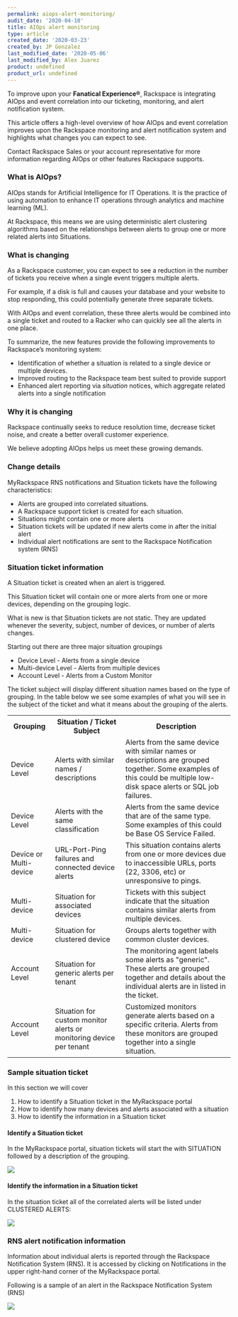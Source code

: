 ```yaml
---
permalink: aiops-alert-monitoring/
audit_date: '2020-04-10'
title: AIOps alert monitoring
type: article
created_date: '2020-03-23'
created_by: JP Gonzalez
last_modified_date: '2020-05-06'
last_modified_by: Alex Juarez
product: undefined
product_url: undefined
---
```


To improve upon your **Fanatical Experience®**, Rackspace is integrating AIOps and event correlation into our ticketing, monitoring, and alert notification system.

This article offers a high-level overview of how AIOps and event correlation improves upon the Rackspace monitoring and alert notification system and highlights what changes you can expect to see.

Contact Rackspace Sales or your account representative for more information regarding AIOps or other features Rackspace supports.

### What is AIOps?

AIOps stands for Artificial Intelligence for IT Operations. It is the practice of using automation to enhance IT operations through analytics and machine learning (ML).

At Rackspace, this means we are using deterministic alert clustering algorithms based on the relationships between alerts to group one or more related alerts into Situations.

### What is changing

As a Rackspace customer, you can expect to see a reduction in the number of tickets you receive when a single event triggers multiple alerts.

For example, if a disk is full and causes your database and your website to stop responding, this could potentially generate three separate tickets.

With AIOps and event correlation, these three alerts would be combined into a single ticket and routed to a Racker who can quickly see all the alerts in one place.

To summarize, the new features provide the following improvements to Rackspace’s monitoring system:

- Identification of whether a situation is related to a single device or multiple devices.
- Improved routing to the Rackspace team best suited to provide support
- Enhanced alert reporting via *situation* notices, which aggregate related alerts into a single notification

### Why it is changing

Rackspace continually seeks to reduce resolution time, decrease ticket noise, and create a better overall customer experience.

We believe adopting AIOps helps us meet these growing demands.

### Change details

MyRackspace RNS notifications and Situation tickets have the following characteristics:

- Alerts are grouped into correlated situations.
- A Rackspace support ticket is created for each situation.
- Situations might contain one or more alerts
- Situation tickets will be updated if new alerts come in after the initial alert
- Individual alert notifications are sent to the Rackspace Notification system (RNS)

### Situation ticket information

A Situation ticket is created when an alert is triggered.

This Situation ticket will contain one or more alerts from one or more devices, depending on the grouping logic.

What is new is that Situation tickets are not static. They are updated whenever the severity, subject, number of devices, or number of alerts changes.

Starting out there are three major situation groupings

* Device Level - Alerts from a single device
* Multi-device Level - Alerts from multiple devices
* Account Level - Alerts from a Custom Monitor

The ticket subject will display different situation names based on the type of grouping. In the table below we see some examples of what you will see in the subject of the ticket and what it means about the grouping of the alerts.

<table>
<tr>
<th>Grouping</th>
<th>Situation / Ticket Subject</th>
<th>Description</th>
</tr>
<tr>
<td>Device Level</td>
<td>Alerts with similar names / descriptions</td>
<td>Alerts from the same device with similar names or descriptions are grouped together. Some examples of this could be multiple low-disk space alerts or SQL job failures.</td>
</tr>

<tr>
<td>Device Level</td>
<td>Alerts with the same classification</td>
<td>Alerts from the same device that are of the same type. Some examples of this could be Base OS Service Failed.</td>
</tr>

<tr>
<td>Device or Multi-device</td>
<td>URL-Port-Ping failures and connected device alerts</td>
<td>This situation contains alerts from one or more devices due to inaccessible URLs, ports (22, 3306, etc) or unresponsive to pings.</td>
</tr>

<tr>
<td>Multi-device</td>
<td>Situation for associated devices</td>
<td>Tickets with this subject indicate that the situation contains similar alerts from multiple devices.</td>
</tr>

<tr>
<td>Multi-device</td>
<td>Situation for clustered device</td>
<td>Groups alerts together with common cluster devices.</td>
</tr>

<tr>
<td>Account Level</td>
<td>Situation for generic alerts per tenant</td>
<td>The monitoring agent labels some alerts as "generic". These alerts are grouped together and details about the individual alerts are in listed in the ticket.</td>
</tr>

<tr>
<td>Account Level</td>
<td>Situation for custom monitor alerts or monitoring device per tenant</td>
<td>Customized monitors generate alerts based on a specific criteria. Alerts from these monitors are grouped together into a single situation.</td>
</tr>

</table>


### Sample situation ticket

In this section we will cover

1. How to identify a Situation ticket in the MyRackspace portal
2. How to identify how many devices and alerts associated with a situation
3. How to identify the information in a Situation ticket

#### Identify a Situation ticket

In the MyRackspace portal, situation tickets will start the with SITUATION followed by a description of the grouping.

<img src="https://5190c7d0c790dd6a46c5-c6926f0c34f49651f083091aa08ad521.ssl.cf1.rackcdn.com/aiops_images/situation-ticket-example-1.png" />

#### Identify the information in a Situation ticket

In the situation ticket all of the correlated alerts will be listed under CLUSTERED ALERTS:

<img src="https://94699ff2b15c95457dd6-c6926f0c34f49651f083091aa08ad521.ssl.cf1.rackcdn.com/aiops_images/situation-ticket-text.png" />

### RNS alert notification information

Information about individual alerts is reported through the Rackspace Notification System (RNS). It is accessed by clicking on Notifications in the upper right-hand corner of the MyRackspace portal.

Following is a sample of an alert in the Rackspace Notification System (RNS)

<img src="https://94699ff2b15c95457dd6-c6926f0c34f49651f083091aa08ad521.ssl.cf1.rackcdn.com/aiops_images/RNS-Notifications.jpg" />
